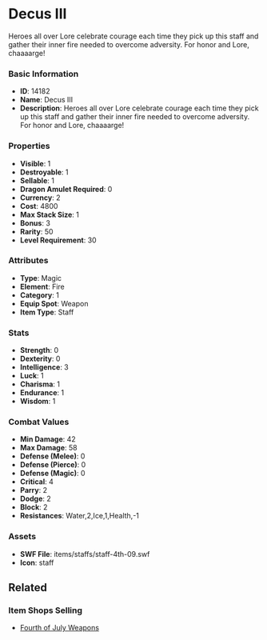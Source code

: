 # Decus III

Heroes all over Lore celebrate courage each time they pick up this staff and gather their inner fire needed to overcome adversity. For honor and Lore, chaaaarge! 

### Basic Information

- **ID**: 14182
- **Name**: Decus III
- **Description**: Heroes all over Lore celebrate courage each time they pick up this staff and gather their inner fire needed to overcome adversity. For honor and Lore, chaaaarge! 

### Properties

- **Visible**: 1
- **Destroyable**: 1
- **Sellable**: 1
- **Dragon Amulet Required**: 0
- **Currency**: 2
- **Cost**: 4800
- **Max Stack Size**: 1
- **Bonus**: 3
- **Rarity**: 50
- **Level Requirement**: 30

### Attributes

- **Type**: Magic
- **Element**: Fire
- **Category**: 1
- **Equip Spot**: Weapon
- **Item Type**: Staff

### Stats

- **Strength**: 0
- **Dexterity**: 0
- **Intelligence**: 3
- **Luck**: 1
- **Charisma**: 1
- **Endurance**: 1
- **Wisdom**: 1

### Combat Values

- **Min Damage**: 42
- **Max Damage**: 58
- **Defense (Melee)**: 0
- **Defense (Pierce)**: 0
- **Defense (Magic)**: 0
- **Critical**: 4
- **Parry**: 2
- **Dodge**: 2
- **Block**: 2
- **Resistances**: Water,2,Ice,1,Health,-1

### Assets

- **SWF File**: items/staffs/staff-4th-09.swf
- **Icon**: staff

## Related

### Item Shops Selling

- [Fourth of July Weapons](../item-shops/104-fourth-of-july-weapons.md)

